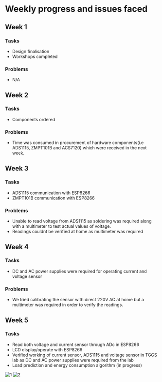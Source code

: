 # Weekly progress and issues faced
## Week 1
### Tasks
- Design finalisation 
- Workshops completed
### Problems
- N/A 
## Week 2
### Tasks 
- Components ordered
### Problems
- Time was consumed in procurement of hardware components(i.e ADS1115, ZMPT101B and ACS7120) which were received in the next week.
## Week 3
### Tasks 
- ADS1115 communication with ESP8266
- ZMPT101B communication with ESP8266
### Problems
- Unable to read voltage from ADS1115 as soldering was required along with a multimeter to test actual values of voltage. 
- Readings couldnt be verified at home as multimeter was required
## Week 4 
### Tasks 
- DC and AC power supplies were required for operating current and voltage sensor 
### Problems
- We tried calibrating the sensor with direct 220V AC at home but a multimeter was required in order to verify the readings. 
## Week 5 
### Tasks 
- Read both voltage and current sensor through ADc in ESP8266
- LCD display/operate with ESP8266
- Verified working of current sensor, ADS1115 and voltage sensor in TGGS lab as DC and AC power supplies were required from the lab  
- Load prediction and energy consumption algorithm (in progress)

![1](https://user-images.githubusercontent.com/41298576/161098615-6d3255c9-f6e6-426b-aa62-10c5ddfcd59c.jpeg)
![2](https://user-images.githubusercontent.com/41298576/161098638-45c66744-c548-468f-a5fb-298194845449.jpeg)
